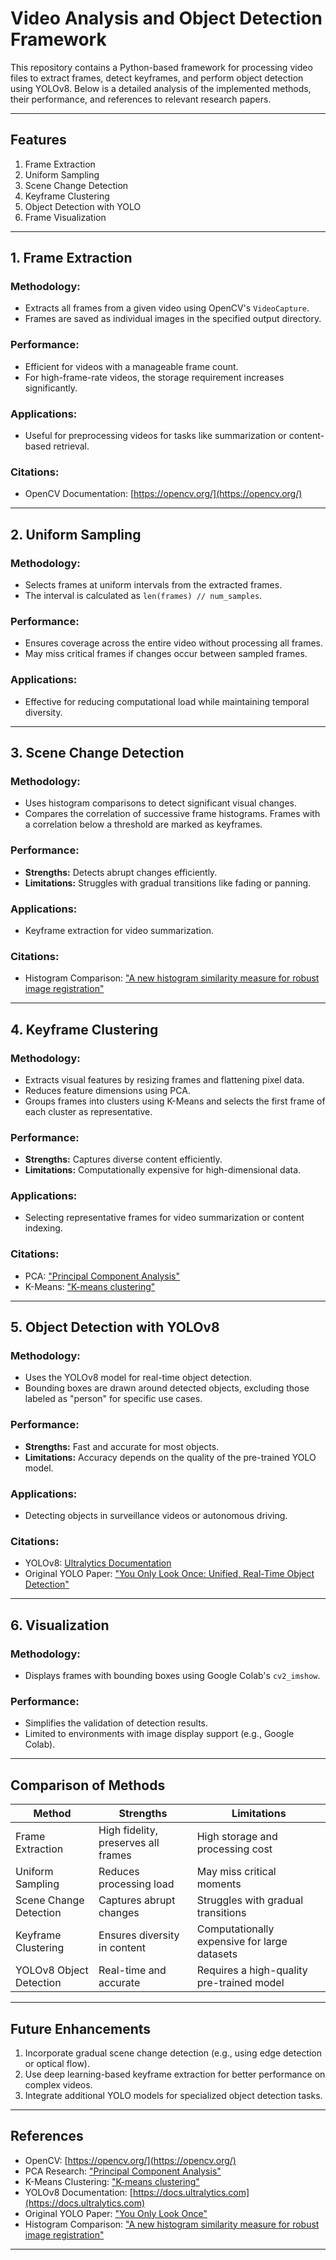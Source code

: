 # **Video Analysis and Object Detection Framework**

This repository contains a Python-based framework for processing video files to extract frames, detect keyframes, and perform object detection using YOLOv8. Below is a detailed analysis of the implemented methods, their performance, and references to relevant research papers.

---

## **Features**

1. Frame Extraction
2. Uniform Sampling
3. Scene Change Detection
4. Keyframe Clustering
5. Object Detection with YOLO
6. Frame Visualization

---

## **1. Frame Extraction**

### **Methodology:**

- Extracts all frames from a given video using OpenCV's `VideoCapture`.
- Frames are saved as individual images in the specified output directory.

### **Performance:**

- Efficient for videos with a manageable frame count.
- For high-frame-rate videos, the storage requirement increases significantly.

### **Applications:**

- Useful for preprocessing videos for tasks like summarization or content-based retrieval.

### **Citations:**

- OpenCV Documentation: [https://opencv.org/](https://opencv.org/)

---

## **2. Uniform Sampling**

### **Methodology:**

- Selects frames at uniform intervals from the extracted frames.
- The interval is calculated as `len(frames) // num_samples`.

### **Performance:**

- Ensures coverage across the entire video without processing all frames.
- May miss critical frames if changes occur between sampled frames.

### **Applications:**

- Effective for reducing computational load while maintaining temporal diversity.

---

## **3. Scene Change Detection**

### **Methodology:**

- Uses histogram comparisons to detect significant visual changes.
- Compares the correlation of successive frame histograms. Frames with a correlation below a threshold are marked as keyframes.

### **Performance:**

- **Strengths:** Detects abrupt changes efficiently.
- **Limitations:** Struggles with gradual transitions like fading or panning.

### **Applications:**

- Keyframe extraction for video summarization.

### **Citations:**

- Histogram Comparison: ["A new histogram similarity measure for robust image registration"](https://www.sciencedirect.com/science/article/pii/S089561119600045X)

---

## **4. Keyframe Clustering**

### **Methodology:**

- Extracts visual features by resizing frames and flattening pixel data.
- Reduces feature dimensions using PCA.
- Groups frames into clusters using K-Means and selects the first frame of each cluster as representative.

### **Performance:**

- **Strengths:** Captures diverse content efficiently.
- **Limitations:** Computationally expensive for high-dimensional data.

### **Applications:**

- Selecting representative frames for video summarization or content indexing.

### **Citations:**

- PCA: ["Principal Component Analysis"](https://doi.org/10.1080/10618600.1992.10475879)
- K-Means: ["K-means clustering"](https://doi.org/10.1016/0377-0427\(84\)90080-3)

---

## **5. Object Detection with YOLOv8**

### **Methodology:**

- Uses the YOLOv8 model for real-time object detection.
- Bounding boxes are drawn around detected objects, excluding those labeled as "person" for specific use cases.

### **Performance:**

- **Strengths:** Fast and accurate for most objects.
- **Limitations:** Accuracy depends on the quality of the pre-trained YOLO model.

### **Applications:**

- Detecting objects in surveillance videos or autonomous driving.

### **Citations:**

- YOLOv8: [Ultralytics Documentation](https://docs.ultralytics.com)
- Original YOLO Paper: ["You Only Look Once: Unified, Real-Time Object Detection"](https://arxiv.org/abs/1506.02640)

---

## **6. Visualization**

### **Methodology:**

- Displays frames with bounding boxes using Google Colab's `cv2_imshow`.

### **Performance:**

- Simplifies the validation of detection results.
- Limited to environments with image display support (e.g., Google Colab).

---

## **Comparison of Methods**

| **Method**              | **Strengths**                       | **Limitations**                              |
| ----------------------- | ----------------------------------- | -------------------------------------------- |
| Frame Extraction        | High fidelity, preserves all frames | High storage and processing cost             |
| Uniform Sampling        | Reduces processing load             | May miss critical moments                    |
| Scene Change Detection  | Captures abrupt changes             | Struggles with gradual transitions           |
| Keyframe Clustering     | Ensures diversity in content        | Computationally expensive for large datasets |
| YOLOv8 Object Detection | Real-time and accurate              | Requires a high-quality pre-trained model    |

---

## **Future Enhancements**

1. Incorporate gradual scene change detection (e.g., using edge detection or optical flow).
2. Use deep learning-based keyframe extraction for better performance on complex videos.
3. Integrate additional YOLO models for specialized object detection tasks.

---

## **References**

- OpenCV: [https://opencv.org/](https://opencv.org/)
- PCA Research: ["Principal Component Analysis"](https://doi.org/10.1080/10618600.1992.10475879)
- K-Means Clustering: ["K-means clustering"](https://doi.org/10.1016/0377-0427\(84\)90080-3)
- YOLOv8 Documentation: [https://docs.ultralytics.com](https://docs.ultralytics.com)
- Original YOLO Paper: ["You Only Look Once"](https://arxiv.org/abs/1506.02640)
- Histogram Comparison: ["A new histogram similarity measure for robust image registration"](https://www.sciencedirect.com/science/article/pii/S089561119600045X)

---

